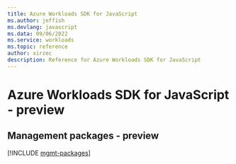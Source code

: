 ```yaml
---
title: Azure Workloads SDK for JavaScript
ms.author: jeffish
ms.devlang: javascript
ms.data: 09/06/2022
ms.service: workloads
ms.topic: reference
author: xirzec
description: Reference for Azure Workloads SDK for JavaScript
---
```

# Azure Workloads SDK for JavaScript - preview

## Management packages - preview
[!INCLUDE [mgmt-packages](workloads-mgmt-index.md)]